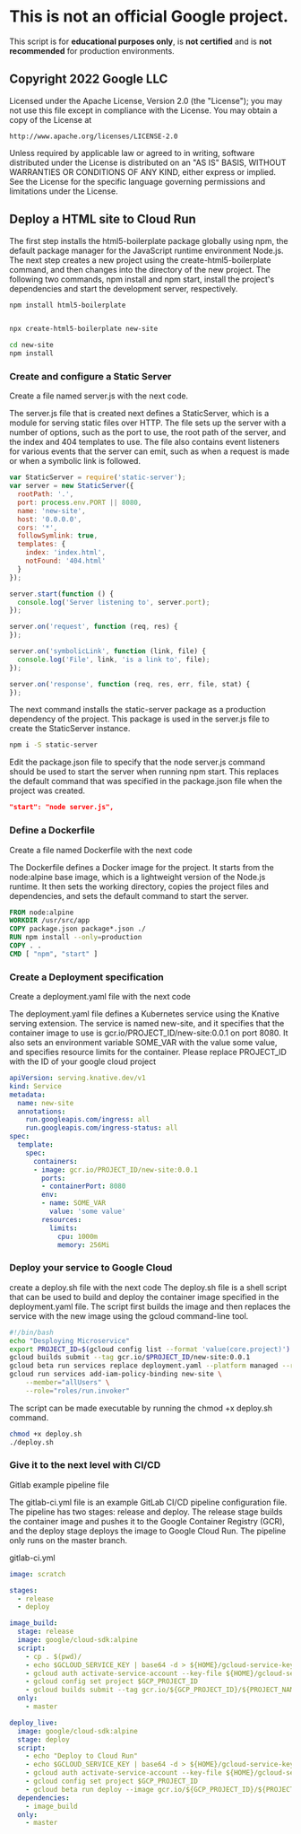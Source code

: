 # This is not an official Google project.

This script is for **educational purposes only**, is **not certified** and is **not recommended** for production environments.

## Copyright 2022 Google LLC

 Licensed under the Apache License, Version 2.0 (the "License");
 you may not use this file except in compliance with the License.
 You may obtain a copy of the License at

    http://www.apache.org/licenses/LICENSE-2.0

 Unless required by applicable law or agreed to in writing, software
 distributed under the License is distributed on an "AS IS" BASIS,
 WITHOUT WARRANTIES OR CONDITIONS OF ANY KIND, either express or implied.
 See the License for the specific language governing permissions and
 limitations under the License.


## Deploy a HTML site to Cloud Run

The first step installs the html5-boilerplate package globally using npm, the default package manager for the JavaScript runtime environment Node.js.
The next step creates a new project using the create-html5-boilerplate command, and then changes into the directory of the new project. The following two commands, npm install and npm start, install the project's dependencies and start the development server, respectively.

```sh
npm install html5-boilerplate


npx create-html5-boilerplate new-site

cd new-site
npm install

```


### Create and configure a Static Server

Create a file named server.js with the next code.

The server.js file that is created next defines a StaticServer, which is a module for serving static files over HTTP. The file sets up the server with a number of options, such as the port to use, the root path of the server, and the index and 404 templates to use. The file also contains event listeners for various events that the server can emit, such as when a request is made or when a symbolic link is followed.

```js
var StaticServer = require('static-server');
var server = new StaticServer({
  rootPath: '.',
  port: process.env.PORT || 8080,
  name: 'new-site',
  host: '0.0.0.0',
  cors: '*',
  followSymlink: true,
  templates: {
    index: 'index.html',
    notFound: '404.html'
  }
});

server.start(function () {
  console.log('Server listening to', server.port);
});

server.on('request', function (req, res) {
});

server.on('symbolicLink', function (link, file) {
  console.log('File', link, 'is a link to', file);
});

server.on('response', function (req, res, err, file, stat) {
});
```

The next command installs the static-server package as a production dependency of the project. This package is used in the server.js file to create the StaticServer instance.

```sh
npm i -S static-server
```

Edit the package.json file to specify that the node server.js command should be used to start the server when running npm start. This replaces the default command that was specified in the package.json file when the project was created.

```json
"start": "node server.js",
```

### Define a Dockerfile

Create a file named Dockerfile with the next code

The Dockerfile defines a Docker image for the project. It starts from the node:alpine base image, which is a lightweight version of the Node.js runtime. It then sets the working directory, copies the project files and dependencies, and sets the default command to start the server.

```dockerfile 
FROM node:alpine
WORKDIR /usr/src/app
COPY package.json package*.json ./
RUN npm install --only=production
COPY . .
CMD [ "npm", "start" ]
```

### Create a Deployment specification

Create a deployment.yaml file with the next code

The deployment.yaml file defines a Kubernetes service using the Knative serving extension. The service is named new-site, and it specifies that the container image to use is gcr.io/PROJECT_ID/new-site:0.0.1 on port 8080. It also sets an environment variable SOME_VAR with the value some value, and specifies resource limits for the container.
Please replace PROJECT_ID with the ID of your google cloud project
```yaml
apiVersion: serving.knative.dev/v1
kind: Service
metadata:
  name: new-site
  annotations:
    run.googleapis.com/ingress: all
    run.googleapis.com/ingress-status: all
spec:
  template:
    spec:
      containers:
      - image: gcr.io/PROJECT_ID/new-site:0.0.1
        ports:
        - containerPort: 8080
        env:
        - name: SOME_VAR
          value: 'some value'
        resources:
          limits:
            cpu: 1000m
            memory: 256Mi
```

### Deploy your service to Google Cloud

create a deploy.sh file with the next code
The deploy.sh file is a shell script that can be used to build and deploy the container image specified in the deployment.yaml file. The script first builds the image and then replaces the service with the new image using the gcloud command-line tool. 

```sh
#!/bin/bash
echo "Desploying Microservice"
export PROJECT_ID=$(gcloud config list --format 'value(core.project)')
gcloud builds submit --tag gcr.io/$PROJECT_ID/new-site:0.0.1
gcloud beta run services replace deployment.yaml --platform managed --region southamerica-west1
gcloud run services add-iam-policy-binding new-site \
    --member="allUsers" \
    --role="roles/run.invoker"
```
The script can be made executable by running the chmod +x deploy.sh command.

```sh
chmod +x deploy.sh
./deploy.sh
```


### Give it to the next level with CI/CD

Gitlab example pipeline file

The gitlab-ci.yml file is an example GitLab CI/CD pipeline configuration file. The pipeline has two stages: release and deploy. The release stage builds the container image and pushes it to the Google Container Registry (GCR), and the deploy stage deploys the image to Google Cloud Run. The pipeline only runs on the master branch.

gitlab-ci.yml
```yaml
image: scratch

stages:
  - release
  - deploy

image_build:
  stage: release
  image: google/cloud-sdk:alpine
  script:
    - cp . $(pwd)/
    - echo $GCLOUD_SERVICE_KEY | base64 -d > ${HOME}/gcloud-service-key.json
    - gcloud auth activate-service-account --key-file ${HOME}/gcloud-service-key.json
    - gcloud config set project $GCP_PROJECT_ID
    - gcloud builds submit --tag gcr.io/${GCP_PROJECT_ID}/${PROJECT_NAME}:latest
  only:
    - master

deploy_live:
  image: google/cloud-sdk:alpine
  stage: deploy
  script:
    - echo "Deploy to Cloud Run"
    - echo $GCLOUD_SERVICE_KEY | base64 -d > ${HOME}/gcloud-service-key.json
    - gcloud auth activate-service-account --key-file ${HOME}/gcloud-service-key.json
    - gcloud config set project $GCP_PROJECT_ID
    - gcloud beta run deploy --image gcr.io/${GCP_PROJECT_ID}/${PROJECT_NAME}:latest --platform managed
  dependencies:
    - image_build
  only:
    - master
```